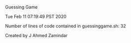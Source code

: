 
Guessing Game

Tue Feb 11 07:19:49 PST 2020

Number of lines of code contained in guessinggame.sh: 32

Created by J Ahmed Zamindar

